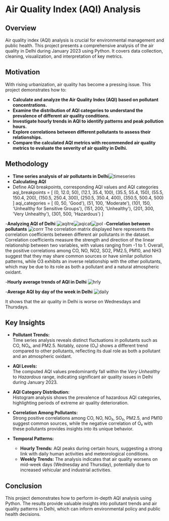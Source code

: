 # Air Quality Index (AQI) Analysis



## Overview

Air quality index (AQI) analysis is crucial for environmental management and public health. This project presents a comprehensive analysis of the air quality in Delhi during January 2023 using Python. It covers data collection, cleaning, visualization, and interpretation of key metrics.

## Motivation

With rising urbanization, air quality has become a pressing issue. This project demonstrates how to:
- **Calculate and analyze the Air Quality Index (AQI) based on pollutant concentrations.**
- **Examine the distribution of AQI categories to understand the prevalence of different air quality conditions.** 
- **Investigate hourly trends in AQI to identify patterns and peak pollution hours.** 
- **Explore correlations between different pollutants to assess their relationships.** 
- **Compare the calculated AQI metrics with recommended air quality metrics to evaluate the severity of air quality in Delhi.** 
## Methodology
- **Time series analysis of air pollutants in Delhi**![timeseries](https://github.com/user-attachments/assets/849db0e5-fc87-4578-841c-03a89cde54f8)
- **Calculating AQI**
-  Define AQI breakpoints, corresponding AQI values and AQI categories
aqi_breakpoints = [
    (0, 12.0, 50), (12.1, 35.4, 100), (35.5, 55.4, 150),
    (55.5, 150.4, 200), (150.5, 250.4, 300), (250.5, 350.4, 400),
    (350.5, 500.4, 500)
]
aqi_categories = [
    (0, 50, 'Good'), (51, 100, 'Moderate'), (101, 150, 'Unhealthy for Sensitive Groups'),
    (151, 200, 'Unhealthy'), (201, 300, 'Very Unhealthy'), (301, 500, 'Hazardous')
]

-**Analyzing AQI of Delhi**
  ![aqitre](https://github.com/user-attachments/assets/11e03340-4801-405f-87a2-8ea123681340)![aqicat](https://github.com/user-attachments/assets/850d8a58-cd37-4a8e-9cad-d25ee8b0aad5)![pol](https://github.com/user-attachments/assets/763412ba-bacb-4ae4-99fa-78f86178cab5)
-**Correlation between pollutants**
  ![corrr](https://github.com/user-attachments/assets/326f2de5-7d09-492f-b324-dbc0a26ca756)
  The correlation matrix displayed here represents the correlation coefficients between different air pollutants in the dataset. Correlation coefficients measure the strength and direction of the linear relationship between two variables, with values ranging from -1 to 1. Overall, the positive correlations among CO, NO, NO2, SO2, PM2.5, PM10, and NH3 suggest that they may share common sources or have similar pollution patterns, while O3 exhibits an inverse relationship with the other pollutants, which may be due to its role as both a pollutant and a natural atmospheric oxidant.

-**Hourly average trends of AQI in Delhi**
  ![hrly](https://github.com/user-attachments/assets/74dece21-56cd-49ce-9464-7a76d78d7f31)

-**Average AQI by day of the week in Delhi**
![daily](https://github.com/user-attachments/assets/288a1282-424b-4d17-8e0c-a80d463d7912)

It shows that the air quality in Delhi is worse on Wednesdays and Thursdays.

## Key Insights

- **Pollutant Trends:**  
  Time series analysis reveals distinct fluctuations in pollutants such as CO, NO₂, and PM2.5. Notably, ozone (O₃) shows a different trend compared to other pollutants, reflecting its dual role as both a pollutant and an atmospheric oxidant.

- **AQI Levels:**  
  The computed AQI values predominantly fall within the *Very Unhealthy* to *Hazardous* range, indicating significant air quality issues in Delhi during January 2023.

- **AQI Category Distribution:**  
  Histogram analysis shows the prevalence of hazardous AQI categories, highlighting periods of extreme air quality deterioration.

- **Correlation Among Pollutants:**  
  Strong positive correlations among CO, NO, NO₂, SO₂, PM2.5, and PM10 suggest common sources, while the negative correlation of O₃ with these pollutants provides insights into its unique behavior.

- **Temporal Patterns:**  
  - **Hourly Trends:** AQI peaks during certain hours, suggesting a strong link with daily human activities and meteorological conditions.  
  - **Weekly Trends:** The analysis indicates that air quality worsens on mid-week days (Wednesday and Thursday), potentially due to increased vehicular and industrial activities.

## Conclusion

This project demonstrates how to perform in-depth AQI analysis using Python. The results provide valuable insights into pollutant trends and air quality patterns in Delhi, which can inform environmental policy and public health decisions.
